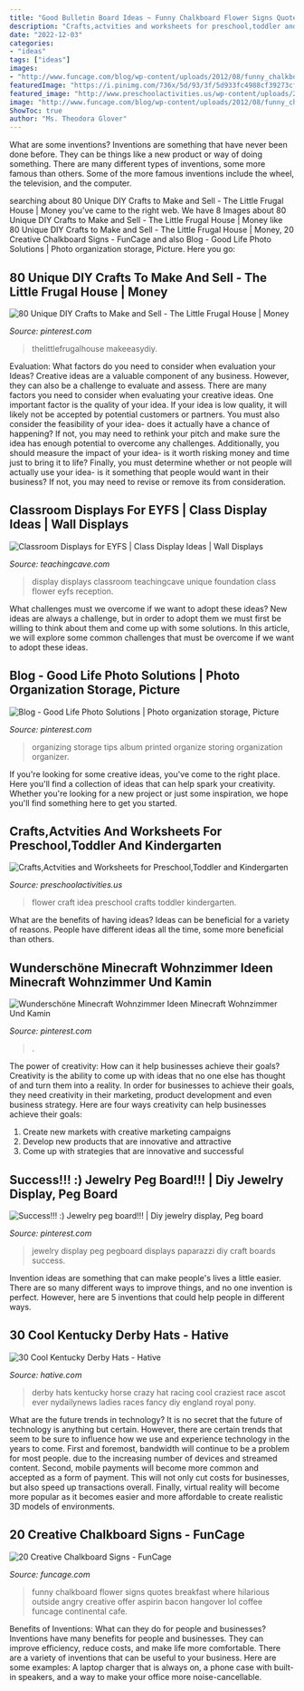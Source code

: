 ```yaml
---
title: "Good Bulletin Board Ideas ~ Funny Chalkboard Flower Signs Quotes Breakfast Where Hilarious Outside Angry Creative Offer Aspirin Bacon Hangover Lol Coffee Funcage Continental Cafe"
description: "Crafts,actvities and worksheets for preschool,toddler and kindergarten"
date: "2022-12-03"
categories:
- "ideas"
tags: ["ideas"]
images:
- "http://www.funcage.com/blog/wp-content/uploads/2012/08/funny_chalkboard_17.jpg"
featuredImage: "https://i.pinimg.com/736x/5d/93/3f/5d933fc4988cf39273cf0e82fbe9d4f5--paparazzi-jewelry-peg-boards.jpg"
featured_image: "http://www.preschoolactivities.us/wp-content/uploads/2016/07/flower-craft-idea-for-kids.jpg"
image: "http://www.funcage.com/blog/wp-content/uploads/2012/08/funny_chalkboard_17.jpg"
ShowToc: true
author: "Ms. Theodora Glover"
---
```



What are some inventions?
Inventions are something that have never been done before. They can be things like a new product or way of doing something. There are many different types of inventions, some more famous than others. Some of the more famous inventions include the wheel, the television, and the computer.

	

		
searching about 80 Unique DIY Crafts to Make and Sell - The Little Frugal House | Money you've came to the right web. We have 8 Images about 80 Unique DIY Crafts to Make and Sell - The Little Frugal House | Money like 80 Unique DIY Crafts to Make and Sell - The Little Frugal House | Money, 20 Creative Chalkboard Signs - FunCage and also Blog - Good Life Photo Solutions | Photo organization storage, Picture. Here you go:
		
    
## 80 Unique DIY Crafts To Make And Sell - The Little Frugal House | Money

<img loading=lazy src="https://i.pinimg.com/736x/f6/9d/c5/f69dc556983fceb06ffeb963050574da.jpg" onerror="this.onerror=null;this.src='https://tse3.mm.bing.net/th?id=OIP.-6oKulMK0U9kSvp5p0B1iQHaLG&amp;pid=15.1';" alt="80 Unique DIY Crafts to Make and Sell - The Little Frugal House | Money">

_Source: pinterest.com_

>thelittlefrugalhouse makeeasydiy. 

	

Evaluation: What factors do you need to consider when evaluation your Ideas?
Creative ideas are a valuable component of any business. However, they can also be a challenge to evaluate and assess. There are many factors you need to consider when evaluating your creative ideas. 
One important factor is the quality of your idea. If your idea is low quality, it will likely not be accepted by potential customers or partners. You must also consider the feasibility of your idea- does it actually have a chance of happening? If not, you may need to rethink your pitch and make sure the idea has enough potential to overcome any challenges. Additionally, you should measure the impact of your idea- is it worth risking money and time just to bring it to life? Finally, you must determine whether or not people will actually use your idea- is it something that people would want in their business? If not, you may need to revise or remove its from consideration.

    
## Classroom Displays For EYFS | Class Display Ideas | Wall Displays

<img loading=lazy src="https://www.teachingcave.com/wp-content/uploads/2013/10/display-flower-hands.jpg" onerror="this.onerror=null;this.src='https://tse1.mm.bing.net/th?id=OIP.Q950TOtmcxuNeKsCAD9lsgHaNJ&amp;pid=15.1';" alt="Classroom Displays for EYFS | Class Display Ideas | Wall Displays">

_Source: teachingcave.com_

>display displays classroom teachingcave unique foundation class flower eyfs reception. 

	

What challenges must we overcome if we want to adopt these ideas?
New ideas are always a challenge, but in order to adopt them we must first be willing to think about them and come up with some solutions. In this article, we will explore some common challenges that must be overcome if we want to adopt these ideas.

    
## Blog - Good Life Photo Solutions | Photo Organization Storage, Picture

<img loading=lazy src="https://i.pinimg.com/736x/83/4a/d6/834ad627afb338a12e7eac811fa5e8d3--photo-storage-ideas-organizing-pictures-organizing-photos.jpg" onerror="this.onerror=null;this.src='https://tse3.mm.bing.net/th?id=OIP.yOhB-zRaaUy3W21GeHDLzgDIEs&amp;pid=15.1';" alt="Blog - Good Life Photo Solutions | Photo organization storage, Picture">

_Source: pinterest.com_

>organizing storage tips album printed organize storing organization organizer. 

	

If you're looking for some creative ideas, you've come to the right place. Here you'll find a collection of ideas that can help spark your creativity. Whether you're looking for a new project or just some inspiration, we hope you'll find something here to get you started.

    
## Crafts,Actvities And Worksheets For Preschool,Toddler And Kindergarten

<img loading=lazy src="http://www.preschoolactivities.us/wp-content/uploads/2016/07/flower-craft-idea-for-kids.jpg" onerror="this.onerror=null;this.src='https://tse4.mm.bing.net/th?id=OIP.YUkUjODrKsZ2hTYoXZEK6QAAAA&amp;pid=15.1';" alt="Crafts,Actvities and Worksheets for Preschool,Toddler and Kindergarten">

_Source: preschoolactivities.us_

>flower craft idea preschool crafts toddler kindergarten. 

	

What are the benefits of having ideas?
Ideas can be beneficial for a variety of reasons. People have different ideas all the time, some more beneficial than others.

    
## Wunderschöne Minecraft Wohnzimmer Ideen Minecraft Wohnzimmer Und Kamin

<img loading=lazy src="https://i.pinimg.com/736x/fa/7f/44/fa7f44be885e8847dd18be7ae49aafa7.jpg" onerror="this.onerror=null;this.src='https://tse3.mm.bing.net/th?id=OIP.bALRVmQYfFA1lg73ZLGOWQHaDo&amp;pid=15.1';" alt="Wunderschöne Minecraft Wohnzimmer Ideen Minecraft Wohnzimmer Und Kamin">

_Source: pinterest.com_

>. 

	

The power of creativity: How can it help businesses achieve their goals?
Creativity is the ability to come up with ideas that no one else has thought of and turn them into a reality. In order for businesses to achieve their goals, they need creativity in their marketing, product development and even business strategy. Here are four ways creativity can help businesses achieve their goals: 
1. Create new markets with creative marketing campaigns 
2. Develop new products that are innovative and attractive 
3. Come up with strategies that are innovative and successful 

    
## Success!!! :) Jewelry Peg Board!!! | Diy Jewelry Display, Peg Board

<img loading=lazy src="https://i.pinimg.com/736x/5d/93/3f/5d933fc4988cf39273cf0e82fbe9d4f5--paparazzi-jewelry-peg-boards.jpg" onerror="this.onerror=null;this.src='https://tse2.mm.bing.net/th?id=OIP.xALjAobUQmvGz5PPm2R47QHaJ3&amp;pid=15.1';" alt="Success!!! :) Jewelry peg board!!! | Diy jewelry display, Peg board">

_Source: pinterest.com_

>jewelry display peg pegboard displays paparazzi diy craft boards success. 

	

Invention ideas are something that can make people's lives a little easier. There are so many different ways to improve things, and no one invention is perfect. However, here are 5 inventions that could help people in different ways.

    
## 30 Cool Kentucky Derby Hats - Hative

<img loading=lazy src="https://hative.com/wp-content/uploads/2014/06/kentucky-derby-hats/5-kentucky-derby-hats.jpg" onerror="this.onerror=null;this.src='https://tse1.mm.bing.net/th?id=OIP.coIRTcfmXeOecTcaHGnGDgHaLH&amp;pid=15.1';" alt="30 Cool Kentucky Derby Hats - Hative">

_Source: hative.com_

>derby hats kentucky horse crazy hat racing cool craziest race ascot ever nydailynews ladies races fancy diy england royal pony. 

	

What are the future trends in technology?
It is no secret that the future of technology is anything but certain. However, there are certain trends that seem to be sure to influence how we use and experience technology in the years to come. 
First and foremost, bandwidth will continue to be a problem for most people. due to the increasing number of devices and streamed content. Second, mobile payments will become more common and accepted as a form of payment. This will not only cut costs for businesses, but also speed up transactions overall. Finally, virtual reality will become more popular as it becomes easier and more affordable to create realistic 3D models of environments.

    
## 20 Creative Chalkboard Signs - FunCage

<img loading=lazy src="http://www.funcage.com/blog/wp-content/uploads/2012/08/funny_chalkboard_17.jpg" onerror="this.onerror=null;this.src='https://tse4.mm.bing.net/th?id=OIP.zHCgIM03vR3FFIivlehogwHaJ3&amp;pid=15.1';" alt="20 Creative Chalkboard Signs - FunCage">

_Source: funcage.com_

>funny chalkboard flower signs quotes breakfast where hilarious outside angry creative offer aspirin bacon hangover lol coffee funcage continental cafe. 

	

Benefits of Inventions: What can they do for people and businesses?
Inventions have many benefits for people and businesses. They can improve efficiency, reduce costs, and make life more comfortable. There are a variety of inventions that can be useful to your business. Here are some examples: A laptop charger that is always on, a phone case with built-in speakers, and a way to make your office more noise-cancellable.

